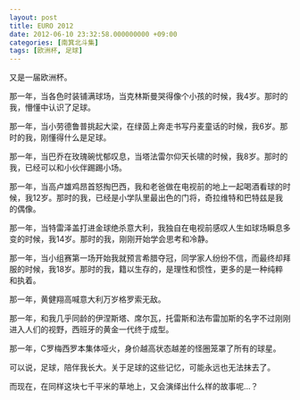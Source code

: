 ```yaml
---
layout: post
title: EURO 2012
date: 2012-06-10 23:32:58.000000000 +09:00
categories: [南箕北斗集]
tags: [欧洲杯, 足球]
---
```


又是一届欧洲杯。

那一年，当各色时装铺满球场，当克林斯曼哭得像个小孩的时候，我4岁。那时的我，懵懂中认识了足球。

那一年，当小劳德鲁普挑起大梁，在绿茵上奔走书写丹麦童话的时候，我6岁。那时的我，刚懂得什么是足球。

那一年，当巴乔在玫瑰碗忧郁叹息，当塔法雷尔仰天长啸的时候，我8岁。那时的我，已经可以和小伙伴踢踢小场。

那一年，当高卢雄鸡昂首怒掏巴西，我和老爸做在电视前的地上一起喝酒看球的时候，我12岁。那时的我，已经是小学队里最出色的门将，奇拉维特和巴特兹是我的偶像。

那一年，当特雷泽盖打进金球绝杀意大利，我独自在电视前感叹人生如球场瞬息多变的时候，我14岁。那时的我，刚刚开始学会思考和冷静。

那一年，当小组赛第一场开始我就预言希腊夺冠，同学家人纷纷不信，而最终却拜服的时候，我18岁。那时的我，籍以生存的，是理性和惯性，更多的是一种纯粹和执着。

那一年，黄健翔高喊意大利万岁格罗索无敌。

那一年，和我几乎同龄的伊涅斯塔、席尔瓦，托雷斯和法布雷加斯的名字不过刚刚进入人们的视野，西班牙的黄金一代终于成型。

那一年，C罗梅西罗本集体哑火，身价越高状态越差的怪圈笼罩了所有的球星。

可以说，足球，陪伴我长大。关于足球的这些记忆，可能永远也无法抹去了。

而现在，在同样这块七千平米的草地上，又会演绎出什么样的故事呢…？
